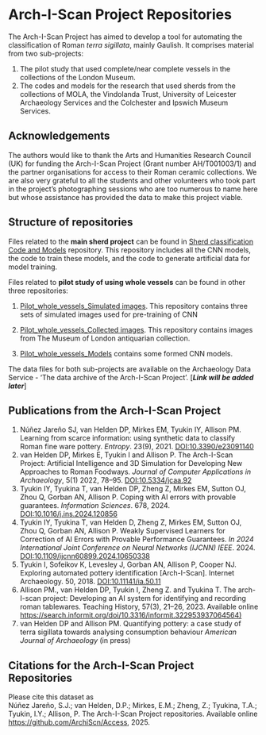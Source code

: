 # Arch-I-Scan Project Repositories
The Arch-I-Scan Project has aimed to develop a tool for automating the classification of Roman *terra sigillata*, mainly Gaulish.
It comprises material from two sub-projects:
1. The pilot study that used complete/near complete vessels in the collections of the London Museum.
2. The codes and models for the research that used sherds from the collections of MOLA, the Vindolanda Trust, University of Leicester Archaeology Services and the Colchester and Ipswich Museum Services.

## Acknowledgements
The authors would like to thank the Arts and Humanities Research Council (UK) for funding the Arch-I-Scan Project (Grant number AH/T001003/1) and the partner organisations for access to their Roman ceramic collections. We are also very grateful to all the students and other volunteers who took part in the project’s photographing sessions who are too numerous to name here but whose assistance has provided the data to make this project viable.
 
## Structure of repositories
Files related to the **main sherd project** can be found in [Sherd classification Code and Models](https://github.com/ArchiScn/Sherd_classification_Code_and_Models) repository.  This repository includes all the CNN models, the code to train these models, and the code to generate artificial data for model training.

Files related to **pilot study of using whole vessels** can be found in other three repositories:

1. [Pilot_whole_vessels_Simulated images](https://github.com/ArchiScn/Pilot_whole_vessels_Simulated_images). This repository contains three sets of simulated images used for pre-training of CNN

1. [Pilot_whole_vessels_Collected images](https://github.com/ArchiScn/Pilot_whole_vessels_Collected_images). This repository contains images from The Museum of London antiquarian collection.

1. [Pilot_whole_vessels_Models](https://github.com/ArchiScn/Pilot_whole_vessels_Models) contains some formed CNN models.

The data files for both sub-projects are available on the Archaeology Data Service  - ‘The data archive of the Arch-I-Scan Project’. [***Link will be added later***]

## Publications from the Arch-I-Scan Project
1. Núñez Jareño SJ, van Helden DP, Mirkes EM, Tyukin IY, Allison PM. Learning from scarce information: using synthetic data to classify Roman fine ware pottery. *Entropy*. 23(9), 2021. [DOI:10.3390/e23091140](https://doi.org/10.3390/e23091140)
2. van Helden DP, Mirkes E, Tyukin I and Allison P. The Arch-I-Scan Project: Artificial Intelligence and 3D Simulation for Developing New Approaches to Roman Foodways. *Journal of Computer Applications in Archaeology*, 5(1) 2022, 78–95. [DOI:10.5334/jcaa.92](https://doi.org/10.5334/jcaa.92)
3. Tyukin IY, Tyukina T, van Helden DP, Zheng Z, Mirkes EM, Sutton OJ, Zhou Q, Gorban AN, Allison P. Coping with AI errors with provable guarantees. *Information Sciences*. 678, 2024. [DOI:10.1016/j.ins.2024.120856](https://doi.org/10.1016/j.ins.2024.120856)
4. Tyukin IY, Tyukina T, van Helden D, Zheng Z, Mirkes EM, Sutton OJ, Zhou Q, Gorban AN, Allison P. Weakly Supervised Learners for Correction of AI Errors with Provable Performance Guarantees. *In 2024 International Joint Conference on Neural Networks (IJCNN) IEEE*. 2024. [DOI:10.1109/ijcnn60899.2024.10650338](https://doi.org/10.1109/ijcnn60899.2024.10650338)
5. Tyukin I, Sofeikov K, Levesley J, Gorban AN, Allison P, Cooper NJ. Exploring automated pottery identification [Arch-I-Scan]. Internet Archaeology. 50, 2018. [DOI:10.11141/ia.50.11](https://doi.org/10.11141/ia.50.11)
6. Allison PM., van Helden DP, Tyukin I, Zheng Z. and Tyukina T. The arch-I-scan project: Developing an AI system for identifying and recording roman tablewares. Teaching History, 57(3), 21–26, 2023. Available online [https://search.informit.org/doi/10.3316/informit.322953937064564)](https://search.informit.org/doi/10.3316/informit.322953937064564)
7. van Helden DP and Allison PM. Quantifying pottery: a case study of terra sigillata towards analysing consumption behaviour *American Journal of Archaeology* (in press)

## Citations for the Arch-I-Scan Project Repositories
Please cite this dataset as<br>
Núñez Jareño, S.J.; van Helden, D.P.; Mirkes, E.M.; Zheng, Z.; Tyukina, T.A.; Tyukin, I.Y.; Allison, P. The Arch-I-Scan Project repositories. Available online https://github.com/ArchiScn/Access, 2025.

